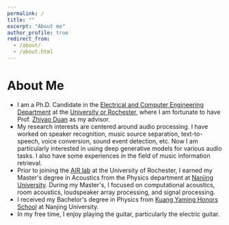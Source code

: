 ```yaml
---
permalink: /
title: ""
excerpt: "About me"
author_profile: true
redirect_from: 
  - /about/
  - /about.html
---
```


# About Me
* I am a Ph.D. Candidate in the [Electrical and Computer Engineering Department](http://www.hajim.rochester.edu/ece/) at the [University or Rochester](https://rochester.edu/), where I am fortunate to have Prof. [Zhiyao Duan](http://www2.ece.rochester.edu/~zduan/) as my advisor.
* My research interests are centered around audio processing. I have worked on speaker recognition, music source separation, text-to-speech, voice conversion, sound event detection, etc. Now I am particularly interested in using deep generative models for various audio tasks. I also have some experiences in the field of music information retrieval.
* Prior to joining the [AIR lab](http://www2.ece.rochester.edu/projects/air/index.html) at the University of Rochester, I earned my Master's degree in Acoustics from the Physics department at [Nanjing University](https://www.nju.edu.cn/en/). During my Master's, I focused on computational acoustics, room acoustics, loudspeaker array processing, and signal processing.
* I received my Bachelor's degree in Physics from [Kuang Yaming Honors School](https://dii.nju.edu.cn/kym_en/) at Nanjing University. 
* In my free time, I enjoy playing the guitar, particularly the electric guitar.

